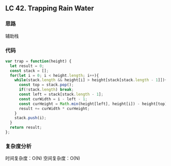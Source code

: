 ## LC 42. Trapping Rain Water

### 思路

辅助栈

### 代码

```JavaScript
var trap = function(height) {
  let result = 0;
  const stack = [];
  for(let i = 0; i < height.length; i++){
    while(stack.length && height[i] > height[stack[stack.length - 1]]){
      const top = stack.pop();
      if(!stack.length) break;
      const left = stack[stack.length - 1];
      const curWidth = i - left - 1;
      const curHeight = Math.min(height[left], height[i]) - height[top]
      result += curWidth * curHeight;
    }
    stack.push(i);
  }
  return result;
};
```

### 复杂度分析

时间复杂度：O(N)
空间复杂度：O(N)
